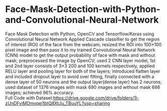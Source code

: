 # Face-Mask-Detection-with-Python-and-Convolutional-Neural-Network
Face Mask Detection with Python, OpenCV and Tensorflow/Keras using Convolutional Neural Network
Applied Cascade classifier to get the region of interest (ROI) of the face from the webcam; resized the ROI into 100×100 pixel image and then pass it to my trained Convolutional Neural Network (CNN) model to get the output probability of face with mask and without mask; preprocessed the image by OpenCV; used 2 CNN layer model, 1st and 2nd layer consists of 3×3 200 and 100 kernels respectively, applied RELU layer and pooling layer for both of the layers; introduced flatten layer and included dropout layer to avoid over fitting, finally connected with a dense layer of 50 neurons and the output layer(dense layer) has 2 neurons; used dataset of 1376 images with mask 690 images and without mask 686 images; achieved 96% accuracy.</br>
Full Code with Dataset:https://drive.google.com/drive/folders/1l-zUnDFviMDmvqei1btQ8XtJu_TBuuYL?usp=sharing
